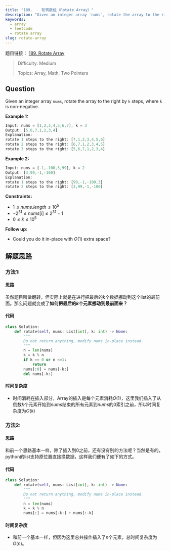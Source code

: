 ```yaml
---
title: "189. 	轮转数组（Rotate Array）"
description: "Given an integer array `nums`, rotate the array to the right by `k` steps, where `k` is non-negative."
keywords:
  - array
  - leetcode
  - rotate array
slug: rotate-array
---
```

题目链接：
[189. Rotate Array](https://leetcode.com/problems/rotate-array/)

>   Difficulty: Medium
>
>   Topics: Array, Math, Two Pointers

## Question

Given an integer array `nums`, rotate the array to the right by `k` steps, where `k` is non-negative.

**Example 1:**

```javascript
Input: nums = [1,2,3,4,5,6,7], k = 3
Output: [5,6,7,1,2,3,4]
Explanation:
rotate 1 steps to the right: [7,1,2,3,4,5,6]
rotate 2 steps to the right: [6,7,1,2,3,4,5]
rotate 3 steps to the right: [5,6,7,1,2,3,4]
```

**Example 2:**

```javascript
Input: nums = [-1,-100,3,99], k = 2
Output: [3,99,-1,-100]
Explanation: 
rotate 1 steps to the right: [99,-1,-100,3]
rotate 2 steps to the right: [3,99,-1,-100]
```

**Constraints:**

- $1 \leq nums.length \leq 10^5$
- $-2^{31} \leq nums[i] \leq 2^{31} - 1$
- $0 \leq k \leq 10^5$

**Follow up:**

- Could you do it in-place with $O(1)$ extra space?

## 解题思路

### 方法1:

#### 思路

虽然题目叫做翻转，但实际上就是在进行把最后的$k$个数据挪动到这个list的最前面。那么问题就变成了**如何把最后的$k$个元素挪动到最前面来？**

#### 代码

```python
class Solution:
    def rotate(self, nums: List[int], k: int) -> None:
        """
        Do not return anything, modify nums in-place instead.
        """
        n = len(nums)
        k = k % n
        if k == 0 or n <=1:
            return
        nums[:0] = nums[-k:]
        del nums[-k:]
```

#### 时间复杂度

-   时间消耗在插入部分，Array的插入是每个元素消耗$O(1)$，这里我们插入了从倒数$k$个元素开始到$nums$结束的所有元素到$nums$的$0$索引之前，所以时间复杂度为$O(k)$

### 方法2:

#### 思路

和前一个思路基本一样，除了插入到0之前，还有没有别的方法呢？当然是有的，python的list支持原位置直接换数据，这样我们便有了如下的方式。

#### 代码

```python
class Solution:
    def rotate(self, nums: List[int], k: int) -> None:
        """
        Do not return anything, modify nums in-place instead.
        """
        n = len(nums)
        k = k % n
        nums[:] = nums[-k:] + nums[:-k]
```

#### 时间复杂度

-   和前一个基本一样，但因为这里总共操作插入了$n$个元素，总时间复杂度为$O(n)$。
